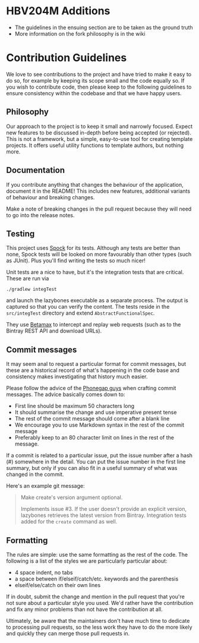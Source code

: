 # HBV204M Additions

- The guidelines in the ensuing section are to be taken as the ground truth
- More information on the fork philosophy is in the wiki

# Contribution Guidelines

We love to see contributions to the project and have tried to make it easy to
do so, for example by keeping its scope small and the code equally so. If you
wish to contribute code, then please keep to the following guidelines to
ensure consistency within the codebase and that we have happy users.

## Philosophy

Our approach to the project is to keep it small and narrowly focused. Expect new
features to be discussed in-depth before being accepted (or rejected). This is
not a framework, but a simple, easy-to-use tool for creating template projects.
It offers useful utility functions to template authors, but nothing more.

## Documentation

If you contribute anything that changes the behaviour of the application,
document it in the README! This includes new features, additional variants
of behaviour and breaking changes.

Make a note of breaking changes in the pull request because they will need
to go into the release notes.

## Testing

This project uses [Spock](http://dosc.spockframework.org/) for its tests. Although
any tests are better than none, Spock tests will be looked on more favourably than
other types (such as JUnit). Plus you'll find writing the tests so much nicer!

Unit tests are a nice to have, but it's the integration tests that are critical.
These are run via

    ./gradlew integTest

and launch the lazybones executable as a separate process. The output is captured
so that you can verify the content. The tests reside in the `src/integTest`
directory and extend `AbstractFunctionalSpec`.

They use [Betamax](http://freeside.co/betamax) to intercept and replay web requests
(such as to the Bintray REST API and download URLs).

## Commit messages

It may seem anal to request a particular format for commit messages, but these
are a historical record of what's happening in the code base and consistency
makes investigating that history much easier.

Please follow the advice of the [Phonegap guys](https://github.com/phonegap/phonegap/wiki/Git-Commit-Message-Format)
when crafting commit messages. The advice basically comes down to:

- First line should be maximum 50 characters long
- It should summarise the change and use imperative present tense
- The rest of the commit message should come after a blank line
- We encourage you to use Markdown syntax in the rest of the commit message
- Preferably keep to an 80 character limit on lines in the rest of the message.

If a commit is related to a particular issue, put the issue number after a
hash (#) somewhere in the detail. You can put the issue number in the first
line summary, but only if you can also fit in a useful summary of what was
changed in the commit.

Here's an example git message:

> Make create's version argument optional.
>
> Implements issue #3. If the user doesn't provide an explicit version,
> lazybones retrieves the latest version from Bintray. Integration tests
> added for the `create` command as well.

## Formatting

The rules are simple: use the same formatting as the rest of the code. The
following is a list of the styles we are particularly particular about:

- 4 space indent, no tabs
- a space between if/elseif/catch/etc. keywords and the parenthesis
- elseif/else/catch on their own lines

If in doubt, submit the change and mention in the pull request that you're not
sure about a particular style you used. We'd rather have the contribution and
fix any minor problems than not have the contribution at all.

Ultimately, be aware that the maintainers don't have much time to dedicate to
processing pull requests, so the less work they have to do the more likely and
quickly they can merge those pull requests in.
